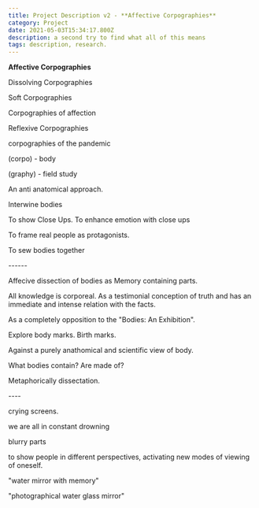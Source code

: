 ```yaml
---
title: Project Description v2 - **Affective Corpographies**
category: Project
date: 2021-05-03T15:34:17.800Z
description: a second try to find what all of this means
tags: description, research.
---
```

**Affective Corpographies**

Dissolving Corpographies

Soft Corpographies 

Corpographies of affection

Reflexive Corpographies

corpographies of the pandemic

(corpo) - body

(graphy) - field study

An anti anatomical approach. 

Interwine bodies

To show Close Ups. To enhance emotion with close ups

To frame real people as protagonists.

To sew bodies together

\------

Affecive dissection of bodies as Memory containing parts.

All knowledge is corporeal. As a testimonial conception of truth and has an immediate and intense relation with the facts.

As a completely opposition to the "Bodies: An Exhibition".

Explore body marks. Birth marks.

Against a purely anathomical and scientific view of body.

What bodies contain? Are made of? 

Metaphorically dissectation.

\----

crying screens.

we are all in constant drowning

blurry parts

to show people in different perspectives, activating new modes of viewing of oneself.

"water mirror with memory"

"photographical water glass mirror"